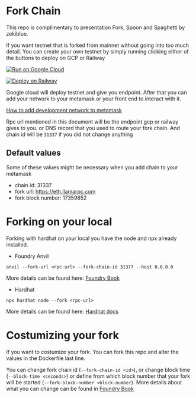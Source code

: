 # Fork Chain
This repo is complimentary to presentation Fork, Spoon and Spaghetti by zekiblue. 

If you want testnet that is forked from mainnet without going into too much detail.
You can create your own testnet by simply running clicking either of the buttons to deploy on GCP or Railway

[![Run on Google Cloud](https://deploy.cloud.run/button.svg)](https://deploy.cloud.run)

[![Deploy on Railway](https://railway.app/button.svg)](https://railway.app/template/QoEJgQ)

Google cloud will deploy testnet and give you endpoint. After that you can add your network to your metamask or your front end to interact with it.

[How to add development network to metamask](https://docs.metamask.io/wallet/get-started/run-development-network/)

Rpc url mentioned in this document will be the endpoint gcp or railway gives to you. or DNS record that you used to route your fork chain. And chain id will be `31337` if you did not change anything

## Default values
Some of these values might be necessary when you add chain to your metamask

- chain id: 31337
- fork url: https://eth.llamarpc.com
- fork block number: 17359852

# Forking on your local

Forking with hardhat on your local you have the node and npx already installed.

- Foundry Anvil
```
anvil --fork-url <rpc-url> --fork-chain-id 31377 --host 0.0.0.0
```
More details can be found here: [Foundry Book](https://book.getfoundry.sh/reference/anvil/)
- Hardhat
```
npx hardhat node --fork <rpc-url>
```
More details can be found here: [Hardhat docs](https://hardhat.org/hardhat-network/docs/guides/forking-other-networks)


# Costumizing your fork

If you want to costumize your fork. You can fork this repo and alter the values in the Dockerfile last line. 

You can change fork chain id (`--fork-chain-id <id>`), or change block time (`--block-time <seconds>`) or define from which block number that your fork will be started (`--fork-block-number <block-number`). More details about what you can change can be found in [Foundry Book](https://book.getfoundry.sh/reference/anvil/)



